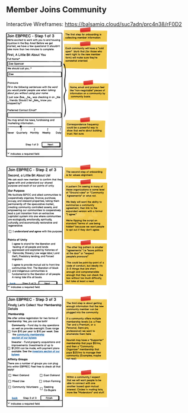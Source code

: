 ## Member Joins Community
Interactive Wireframes: https://balsamiq.cloud/suc7adn/prc4n38/rF0D2
![png](./member-joins-community.png)
